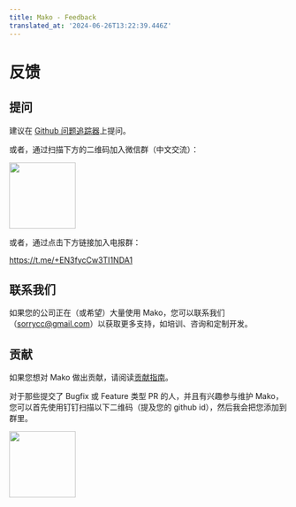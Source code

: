 ```yaml
---
title: Mako - Feedback
translated_at: '2024-06-26T13:22:39.446Z'
---
```


# 反馈

## 提问

建议在 [Github 问题追踪器](https://github.com/umijs/mako/issues)上提问。

或者，通过扫描下方的二维码加入微信群（中文交流）：

<img src="https://mdn.alipayobjects.com/huamei_lpyngx/afts/img/A*G3UbS53HoHkAAAAAAAAAAAAADjjvAQ/original" width="120" />

或者，通过点击下方链接加入电报群：

https://t.me/+EN3fycCw3TI1NDA1

## 联系我们

如果您的公司正在（或希望）大量使用 Mako，您可以联系我们（[sorrycc@gmail.com](mailto:sorrycc@gmail.com)）以获取更多支持，如培训、咨询和定制开发。

## 贡献

如果您想对 Mako 做出贡献，请阅读[贡献指南](./contributing)。

对于那些提交了 Bugfix 或 Feature 类型 PR 的人，并且有兴趣参与维护 Mako，您可以首先使用钉钉扫描以下二维码（提及您的 github id），然后我会把您添加到群里。

<img src="https://img.alicdn.com/imgextra/i2/O1CN01DLiPrU1WsbDdnwRr9_!!6000000002844-2-tps-340-336.png" width="120" />
